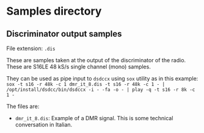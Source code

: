 <h1>Samples directory</h1>

<h2>Discriminator output samples</h2>

File extension: `.dis`

These are samples taken at the output of the discriminator of the radio. These are S16LE 48 kS/s single channel (mono) samples. 

They can be used as pipe input to `dsdccx` using `sox` utility as in this example: `sox -t s16 -r 48k -c 1 dmr_it_8.dis -t s16 -r 48k -c 1 - | /opt/install/dsdcc/bin/dsdccx -i - -fa -o - | play -q -t s16 -r 8k -c 1 -`

The files are:

  - `dmr_it_8.dis`: Example of a DMR signal. This is some technical conversation in Italian. 